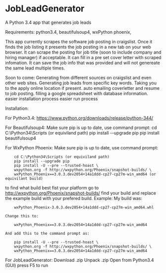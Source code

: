 # JobLeadGenerator
A Python 3.4 app that generates job leads

Requirements: 
python3.4,
beautifulsoup4,
wxPython phoenix,

This app currently scrapes the software job posting in craigslist. 
Once it finds the job listing it presents the job posting in a new tab on your web browser.
It can scrape the posting for job title
    (soon to include company and hiring manager) if acceptable.
It can fill in a pre set cover letter with scraped infomation.
It can save the job info that was provided and will not genereate the same lead multiple times.

Soon to come:
Generating from different sources on craigslist and even other web sites.
Generating job leads from specific key words.
Taking you to the apply online location if present.
auto emailing coverletter and resume to job posting.
filling a google spreadsheet with database information.
easier installation process
easier run process

Installation:

For Python3.4:
    https://www.python.org/downloads/release/python-344/
    
For Beautifulsoup4:
    Make sure pip is up to date,
    use command prompt:
        cd C:\Python34\Scripts (or equiviland path)
        pip install --upgrade pip
        pip install beautifulsoup4

For WxPython Phoenix:
    Make sure pip is up to date,
    use command prompt:
    
        cd C:\Python34\Scripts (or equiviland path)
        pip install --upgrade pip
        pip install -U --pre --trusted-hoast \
        wxpython.org -f http://wxpython.org/Phoenix/snapshot-builds/ \
        wxPython_Phoenix==3.0.3.dev2054+14a1ddd-cp27-cp27m-win_amd64 (or equivilant build)
            
to find what build best fist your platform go to http://wxpython.org/Phoenix/snapshot-builds/
find your build and replace the example build with your prefered build.
Example:
    My build was:
    
        wxPython_Phoenix-3.0.3.dev2054+14a1ddd-cp27-cp27m-win_amd64.whl
        
    Change this to:
    
        wxPython_Phoenix==3.0.3.dev2054+14a1ddd-cp27-cp27m-win_amd64
        
    And add this to the command prompt as:
        
        pip install -U --pre --trusted-hoast \
        wxpython.org -f http://wxpython.org/Phoenix/snapshot-builds/ \
        wxPython_Phoenix==3.0.3.dev2054+14a1ddd-cp27-cp27m-win_amd64

For JobLeadGenerator:
    Download .zip
    Unpack .zip
    Open from Python3.4 (GUI)
    press F5 to run
